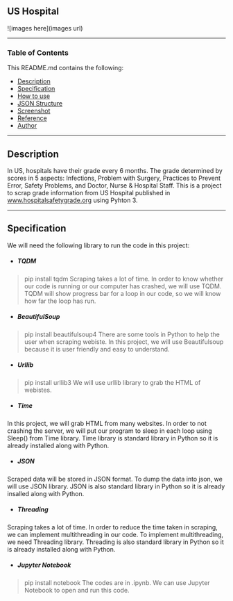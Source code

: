 ## US Hospital

![images here](images url)

---

### Table of Contents

This README.md contains the following:

- [Description](#description)
- [Specification](#specification)
- [How to use](#how-to-use)
- [JSON Structure](#json-structure)
- [Screenshot](#screenshot)
- [Reference](#reference)
- [Author](#author)

---

## Description

In US, hospitals have their grade every 6 months. The grade determined by scores in 5 aspects: Infections, Problem with Surgery, Practices to Prevent Error, Safety Problems, and Doctor, Nurse & Hospital Staff. This is a project to scrap grade information from US Hospital published in www.hospitalsafetygrade.org using Pyhton 3.   

---

## Specification

We will need the following library to run the code in this project:

- ##### TQDM
> pip install tqdm
Scraping takes a lot of time. In order to know whether our code is running or our computer has crashed, we will use TQDM. TQDM will show progress bar for a loop in our code, so we will know how far the loop has run.
- ##### BeautifulSoup
> pip install beautifulsoup4
There are some tools in Python to help the user when scraping webiste. In this project, we will use Beautifulsoup because it is user friendly and easy to understand.
- ##### Urllib
> pip install urllib3
We will use urllib library to grab the HTML of webistes.
- ##### Time
In this project, we will grab HTML from many websites. In order to not crashing the server, we will put our program to sleep in each loop using Sleep() from Time library. Time library is standard library in Python so it is already installed along with Python.
- ##### JSON
Scraped data will be stored in JSON format. To dump the data into json, we will use JSON library. JSON is also standard library in Python so it is already insalled along with Python.
- ##### Threading
Scraping takes a lot of time. In order to reduce the time taken in scraping, we can implement multithreading in our code. To implement multithreading, we need Threading library. Threading is also standard library in Python so it is already installed along with Python.
- ##### Jupyter Notebook
> pip install notebook
The codes are in .ipynb. We can use Jupyter Notebook to open and run this code.
